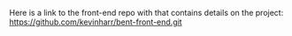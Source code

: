 


Here is a link to the front-end repo with that contains details on the project: https://github.com/kevinharr/bent-front-end.git